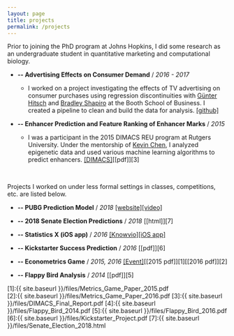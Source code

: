 ```yaml
---
layout: page
title: projects
permalink: /projects
---
```


Prior to joining the PhD program at Johns Hopkins, I did some research as an undergraduate student in quantitative marketing and computational biology.

* **-- Advertising Effects on Consumer Demand** / *2016 - 2017*
  * I worked on a project investigating the effects of TV advertising on consumer purchases using regression discontinuities with [G&uuml;nter Hitsch](https://www.chicagobooth.edu/faculty/directory/h/gunter-j-hitsch) and [Bradley Shapiro](https://www.chicagobooth.edu/faculty/directory/s/bradley-shapiro) at the Booth School of Business. I created a pipeline to clean and build the data for analysis. [[github]](https://github.com/albertkuo/Booth)

* **-- Enhancer Prediction and Feature Ranking of Enhancer Marks** / *2015*
  * I was a participant in the 2015 DIMACS REU program at Rutgers University. Under the mentorship of [Kevin Chen](https://genfaculty.rutgers.edu/kcchen/home), I analyzed epigenetic data and used various machine learning algorithms to predict enhancers. [[DIMACS]](http://reu.dimacs.rutgers.edu/)[[pdf]][3]

<br>

Projects I worked on under less formal settings in classes, competitions, etc. are listed below.

* **-- PUBG Prediction Model** / *2018* [[website]](https://pubg-prediction.github.io/project/)[[video]](https://www.youtube.com/watch?v=hp-gQzYe_w4)

* **-- 2018 Senate Election Predictions** / *2018* [[html]][7]
* **-- Statistics X (iOS app)** / *2016* [[Knowvio]](http://knowvio.org/)[[iOS app]](https://itunes.apple.com/us/app/statistics-x-college-ap-stats/id1087170766?mt=8)
* **-- Kickstarter Success Prediction** / *2016* [[pdf]][6]
* **-- Econometrics Game** / *2015, 2016* [[Event]](https://bfi.uchicago.edu/news/news/challenge-undergraduates-address-real-world-problems-econometrics)[[2015 pdf]][1][[2016 pdf]][2]
* **-- Flappy Bird Analysis** / *2014* [[pdf]][5]

[1]:{{ site.baseurl }}/files/Metrics_Game_Paper_2015.pdf   
[2]:{{ site.baseurl }}/files/Metrics_Game_Paper_2016.pdf 
[3]:{{ site.baseurl }}/files/DIMACS_Final_Report.pdf
[4]:{{ site.baseurl }}/files/Flappy_Bird_2014.pdf
[5]:{{ site.baseurl }}/files/Flappy_Bird_2016.pdf
[6]:{{ site.baseurl }}/files/Kickstarter_Project.pdf
[7]:{{ site.baseurl }}/files/Senate_Election_2018.html